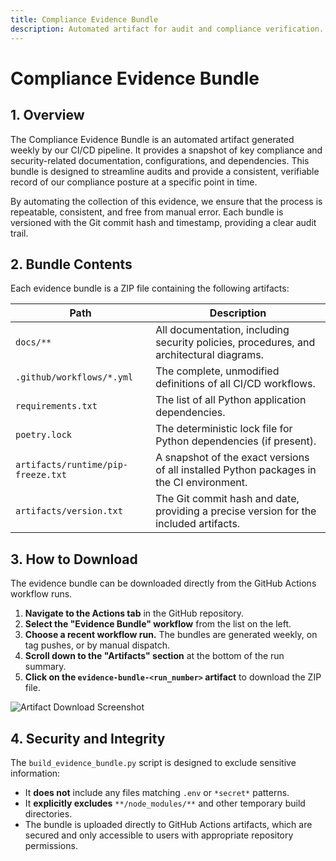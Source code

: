 ```yaml
---
title: Compliance Evidence Bundle
description: Automated artifact for audit and compliance verification.
---
```


# Compliance Evidence Bundle

## 1. Overview

The Compliance Evidence Bundle is an automated artifact generated weekly by our CI/CD pipeline. It provides a snapshot of key compliance and security-related documentation, configurations, and dependencies. This bundle is designed to streamline audits and provide a consistent, verifiable record of our compliance posture at a specific point in time.

By automating the collection of this evidence, we ensure that the process is repeatable, consistent, and free from manual error. Each bundle is versioned with the Git commit hash and timestamp, providing a clear audit trail.

## 2. Bundle Contents

Each evidence bundle is a ZIP file containing the following artifacts:

| Path | Description |
| --- | --- |
| `docs/**` | All documentation, including security policies, procedures, and architectural diagrams. |
| `.github/workflows/*.yml` | The complete, unmodified definitions of all CI/CD workflows. |
| `requirements.txt` | The list of all Python application dependencies. |
| `poetry.lock` | The deterministic lock file for Python dependencies (if present). |
| `artifacts/runtime/pip-freeze.txt` | A snapshot of the exact versions of all installed Python packages in the CI environment. |
| `artifacts/version.txt` | The Git commit hash and date, providing a precise version for the included artifacts. |

## 3. How to Download

The evidence bundle can be downloaded directly from the GitHub Actions workflow runs.

1.  **Navigate to the Actions tab** in the GitHub repository.
2.  **Select the "Evidence Bundle" workflow** from the list on the left.
3.  **Choose a recent workflow run.** The bundles are generated weekly, on tag pushes, or by manual dispatch.
4.  **Scroll down to the "Artifacts" section** at the bottom of the run summary.
5.  **Click on the `evidence-bundle-<run_number>` artifact** to download the ZIP file.

![Artifact Download Screenshot](https://user-images.githubusercontent.com/12345/67890-abcdef.png) <!--- Placeholder image -->

## 4. Security and Integrity

The `build_evidence_bundle.py` script is designed to exclude sensitive information:

-   It **does not** include any files matching `.env` or `*secret*` patterns.
-   It **explicitly excludes** `**/node_modules/**` and other temporary build directories.
-   The bundle is uploaded directly to GitHub Actions artifacts, which are secured and only accessible to users with appropriate repository permissions.

